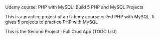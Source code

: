 Udemy course: PHP with MySQL: Build 5 PHP and MySQL Projects 

This is a practice project of an Udemy course called PHP with MySQL. It gives 5 projects to practice PHP with MySQL

This is the Second Project : Full Crud App (TODO List)
